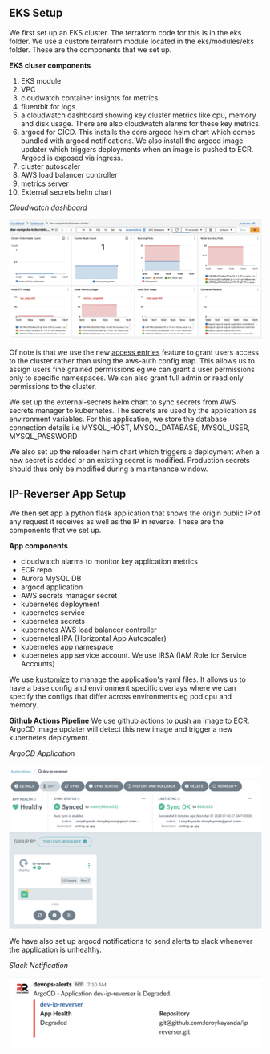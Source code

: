 ## EKS Setup

We first set up an EKS cluster. The terraform code for this is in the eks folder. We use a custom terraform module located in the eks/modules/eks folder. These are the components that we set up.

**EKS cluser components**
1.  EKS module
2.  VPC
3. cloudwatch container insights for metrics
4. fluentbit for logs
5.  a cloudwatch dashboard showing key cluster metrics like cpu, memory and disk usage. There are also cloudwatch alarms for these key metrics.
6.  argocd for CICD. This installs the core argocd helm chart which comes bundled with argocd notifications. We also install the argocd image updater which triggers deployments when an image is pushed to ECR. Argocd is exposed via ingress.
7.  cluster autoscaler
8.  AWS load balancer controller
9.  metrics server
10.  External secrets helm chart

*Cloudwatch dashboard*

![Cloudwatch dashboard](/docs/images/dash.png )

Of note is that we use the new [access entries](https://aws.amazon.com/blogs/containers/a-deep-dive-into-simplified-amazon-eks-access-management-controls/) feature to grant users access to the cluster rather than using the aws-auth config map. This allows us to assign users fine grained permissions eg we can grant a user permissions only to specific namespaces. We can also grant full admin or read only permissions to the cluster.  

We set up the external-secrets helm chart to sync secrets from AWS secrets manager to kubernetes. The secrets are used by the application as environment variables. For this application, we store the database connection details i.e MYSQL_HOST, MYSQL_DATABASE, MYSQL_USER, MYSQL_PASSWORD

We also set up the reloader helm chart which triggers a deployment when a new secret is added or an existing secret is modified. Production secrets should thus only be modified during a maintenance window.

## IP-Reverser App Setup

We then set app a python flask application that shows the origin public IP of any request it receives as well as the IP in reverse. These are the components that we set up.

**App components**
 - cloudwatch alarms to monitor key application metrics
 - ECR repo
 - Aurora MySQL DB
 - argocd application
 - AWS secrets manager secret
- kubernetes deployment
- kubernetes service
- kubernetes secrets
- kubernetes AWS load balancer controller
- kubernetesHPA (Horizontal App Autoscaler)
- kubernetes app namespace 
- kubernetes app service account. We use IRSA (IAM Role for Service Accounts)

We use [kustomize](https://kustomize.io/) to manage the application's yaml files. It allows us to have a base config and environment specific overlays where we can specify the configs that differ across environments eg pod cpu and memory.

**Github Actions Pipeline**
We use github actions to push an image to ECR. ArgoCD image updater will detect this new image and trigger a new kubernetes deployment.

*ArgoCD Application*

![Cloudwatch dashboard](/docs/images/argo-app.png )

We have also set up argocd notifications to send alerts to slack whenever the application is unhealthy.

*Slack Notification*

![Cloudwatch dashboard](/docs/images/slack.png )